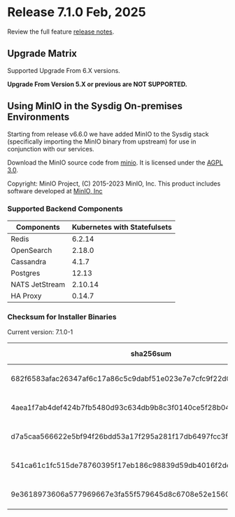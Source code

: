 Release 7.1.0 Feb, 2025
===

Review the full feature [release notes](https://docs.sysdig.com/en/sysdig-on-premises-release-notes.html).

Upgrade Matrix
---

Supported Upgrade From 6.X versions.

**Upgrade From Version 5.X or previous are NOT SUPPORTED.**

## Using MinIO in the Sysdig On-premises Environments

Starting from release v6.6.0 we have added MinIO to the Sysdig stack (specifically importing the MinIO binary from upstream) for use in conjunction with our services.

Download the MinIO source code from [minio](https://github.com/minio/minio). It is licensed under the [AGPL 3.0](https://github.com/minio/minio/blob/master/LICENSE).

Copyright: MinIO Project, (C) 2015-2023 MinIO, Inc. This product includes software developed at [MinIO, Inc](https://min.io/)

### Supported Backend Components

| **Components** | **Kubernetes with Statefulsets** |
|---|---|
| Redis                      | 6.2.14 |
| OpenSearch                 | 2.18.0 |
| Cassandra                  | 4.1.7 |
| Postgres                   | 12.13 |
| NATS JetStream             | 2.10.14 |
| HA Proxy                   | 0.14.7 |


### Checksum for Installer Binaries

Current version: 7.1.0-1

| **sha256sum** | **Installer binary** |
|---|---|
| 682f6583afac26347af6c17a86c5c9dabf51e023e7e7cfc9f22d0feae1fcf1f3 | installer-darwin-amd64 |
| 4aea1f7ab4def424b7fb5480d93c634db9b8c3f0140ce5f28b04ebcc731e7baf | installer-darwin-arm64 |
| d7a5caa566622e5bf94f26bdd53a17f295a281f17db6497fcc3f772da20c7e59 | installer-linux-amd64 |
| 541ca61c1fc515de78760395f17eb186c98839d59db4016f2ded9a2066c71154 | installer-linux-arm |
| 9e3618973606a577969667e3fa55f579645d8c6708e52e1560c08ee7681869a7 | installer-linux-arm64 |

